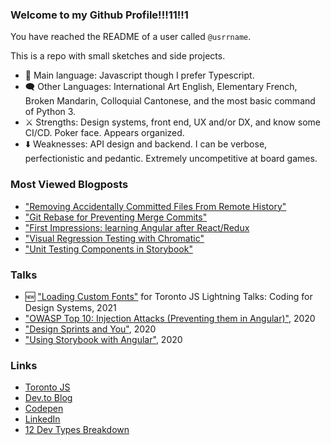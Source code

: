 ### Welcome to my Github Profile!!!11!!1

You have reached the README of a user called `@usrrname`.

This is a repo with small sketches and side projects.

- 🔡 Main language: Javascript though I prefer Typescript. 
- 🗨️ Other Languages: International Art English, Elementary French, Broken Mandarin, Colloquial Cantonese, and the most basic command of Python 3.
- ⚔️ Strengths: Design systems, front end, UX and/or DX, and know some CI/CD. Poker face. Appears organized.
- ⬇️ Weaknesses: API design and backend. I can be verbose, perfectionistic and pedantic. Extremely uncompetitive at board games.

### Most Viewed Blogposts
- ["Removing Accidentally Committed Files From Remote History"](https://dev.to/jenc/removing-accidentally-committed-files-from-remote-history-3acj)
- ["Git Rebase for Preventing Merge Commits"](https://dev.to/jenc/git-rebase-for-preventing-merge-commits-2len)
- ["First Impressions: learning Angular after React/Redux](https://dev.to/jenc/how-angular-differs-from-react-redux-in-2019-36ef)
- ["Visual Regression Testing with Chromatic"](https://dev.to/jenc/storybook-and-chromatic-for-visual-regression-testing-37lg)
- ["Unit Testing Components in Storybook"](https://dev.to/jenc/unit-testing-components-in-storybook-oc7)

### Talks
- 🆕 ["Loading Custom Fonts"](https://www.youtube.com/watch?v=qiIilX4bLgY) for Toronto JS Lightning Talks: Coding for Design Systems, 2021
- ["OWASP Top 10: Injection Attacks (Preventing them in Angular)"](https://drive.google.com/file/d/1dbVTDJtArPDh54OduRS4GJLPXlMXXX-t/view), 2020
- ["Design Sprints and You"](https://drive.google.com/file/d/1PYUTchiMVyPdRWXzrI9Yu3GaSICAaxkj/view), 2020
- ["Using Storybook with Angular"](https://drive.google.com/file/d/1PYUTchiMVyPdRWXzrI9Yu3GaSICAaxkj/view), 2020

### Links
- [Toronto JS](https://torontojs.com)
- [Dev.to Blog](https://dev.to/jenc)
- [Codepen](https://codepen.io/usrrname)
- [LinkedIn](https://www.linkedin.com/in/jennifer7chan/)
- [12 Dev Types Breakdown](https://www.12types.dev/quiz/results/assassin:75-telepath:40-tank:40-hunter:40-wizard:33-ranger:100-healer:0-mechanic:66-ghost:0-shapeshifter:66-sage:33-rogue:60--Jen#.Yc3YxUVX37h.twitter)
